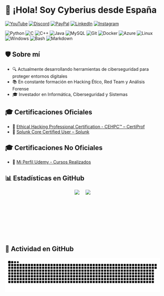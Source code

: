 # 👋 ¡Hola! Soy Cyberius desde España

[![YouTube](https://img.shields.io/badge/YouTube-%23FF0000?style=for-the-badge&logo=youtube&logoColor=white)](https://www.youtube.com/@CyberiusCompany)
[![Discord](https://img.shields.io/badge/Servidor%20de%20Discord-5865F2?style=for-the-badge&logo=discord&logoColor=white)](https://disboard.org/server/1299310806617292922)
[![PayPal](https://img.shields.io/badge/Donar-PayPal-00457C?style=for-the-badge&logo=paypal&logoColor=white)](https://www.paypal.com/donate/?hosted_button_id=UNCDDANV9C7GN)
[![LinkedIn](https://img.shields.io/badge/LinkedIn-0A66C2?style=for-the-badge&logo=linkedin&logoColor=white)](https://www.linkedin.com/in/marlon-cabrera/)
[![Instagram](https://img.shields.io/badge/Instagram-E4405F?style=for-the-badge&logo=instagram&logoColor=white)](https://www.instagram.com/marlonmagicc/)

![Python](https://img.shields.io/badge/Python-3776AB?style=flat-square&logo=python&logoColor=white)
![C](https://img.shields.io/badge/C-00599C?style=flat-square&logo=c&logoColor=white)
![C++](https://img.shields.io/badge/C++-00599C?style=flat-square&logo=c%2B%2B&logoColor=white)
![Java](https://img.shields.io/badge/Java-ED8B00?style=flat-square&logo=java&logoColor=white)
![MySQL](https://img.shields.io/badge/MySQL-005C84?style=flat-square&logo=mysql&logoColor=white)
![Git](https://img.shields.io/badge/Git-F05032?style=flat-square&logo=git&logoColor=white)
![Docker](https://img.shields.io/badge/Docker-0db7ed?style=flat-square&logo=docker&logoColor=white)
![Azure](https://img.shields.io/badge/Azure-0078D4?style=flat-square&logo=microsoftazure&logoColor=white)
![Linux](https://img.shields.io/badge/Linux-FCC624?style=flat-square&logo=linux&logoColor=black)
![Windows](https://img.shields.io/badge/Windows-0078D6?style=flat-square&logo=windows&logoColor=white)
![Bash](https://img.shields.io/badge/Bash-4EAA25?style=flat-square&logo=gnubash&logoColor=white)
![Markdown](https://img.shields.io/badge/Markdown-000000?style=flat-square&logo=markdown&logoColor=white)

## 🛡️ Sobre mí
- 🔍 Actualmente desarrollando herramientas de ciberseguridad para proteger entornos digitales 
- 📚 En constante formación en Hacking Ético, Red Team y Análisis Forense 
- 🎓 Investador en Informática, Ciberseguridad y Sistemas  
 
## 🎓 Certificaciones Oficiales

- 🔐 [Ethical Hacking Professional Certification - CEHPC™ – CertiProf](https://www.credly.com/badges/59169a48-0ab6-4969-9e03-2cff4e9ff618/public_url)  
- 🔐 [Splunk Core Certified User – Splunk](https://www.credly.com/badges/f85ad915-8974-468b-8989-a3d6c9f034a3/public_url)

## 🎓 Certificaciones No Oficiales

- 🧠 [Mi Perfil Udemy - Cursos Realizados](https://www.udemy.com/user/marlon-cabrera-8/)

## 📊 Estadísticas en GitHub
<div style="display: flex; align-items: center; justify-content: center;">
  <img src="https://github-readme-stats.vercel.app/api?username=cyberiuscompany&theme=dark&hide_border=false&include_all_commits=true&count_private=true" height="150" style="margin-right: 20px;" />
  <img src="https://github-readme-stats.vercel.app/api/top-langs/?username=cyberiuscompany&theme=dark&hide_border=false&layout=compact" height="150" />
</div>

## 🐍 Actividad en GitHub

<picture>
  <source media="(prefers-color-scheme: dark)" srcset="https://raw.githubusercontent.com/cyberiuscompany/cyberiuscompany/output/github-snake-dark.svg" />
  <source media="(prefers-color-scheme: light)" srcset="https://raw.githubusercontent.com/cyberiuscompany/cyberiuscompany/output/github-snake.svg" />
  <img alt="github-snake" src="https://raw.githubusercontent.com/cyberiuscompany/cyberiuscompany/output/github-snake.svg" />
</picture>
